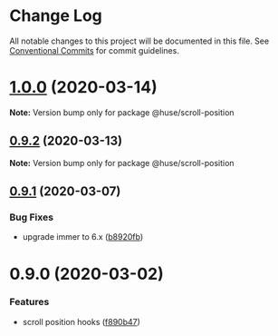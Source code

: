 # Change Log

All notable changes to this project will be documented in this file.
See [Conventional Commits](https://conventionalcommits.org) for commit guidelines.

# [1.0.0](https://github.com/ecomfe/react-hooks/compare/@huse/scroll-position@0.9.1...@huse/scroll-position@1.0.0) (2020-03-14)

**Note:** Version bump only for package @huse/scroll-position





## [0.9.2](https://github.com/ecomfe/react-hooks/compare/@huse/scroll-position@0.9.1...@huse/scroll-position@0.9.2) (2020-03-13)

**Note:** Version bump only for package @huse/scroll-position





## [0.9.1](https://github.com/ecomfe/react-hooks/compare/@huse/scroll-position@0.9.0...@huse/scroll-position@0.9.1) (2020-03-07)


### Bug Fixes

* upgrade immer to 6.x ([b8920fb](https://github.com/ecomfe/react-hooks/commit/b8920fb67a14bd111b543efdcd58b67b8277ba46))





# 0.9.0 (2020-03-02)


### Features

* scroll position hooks ([f890b47](https://github.com/ecomfe/react-hooks/commit/f890b471f25bd1cf10392492ce495419c9667ab1))
